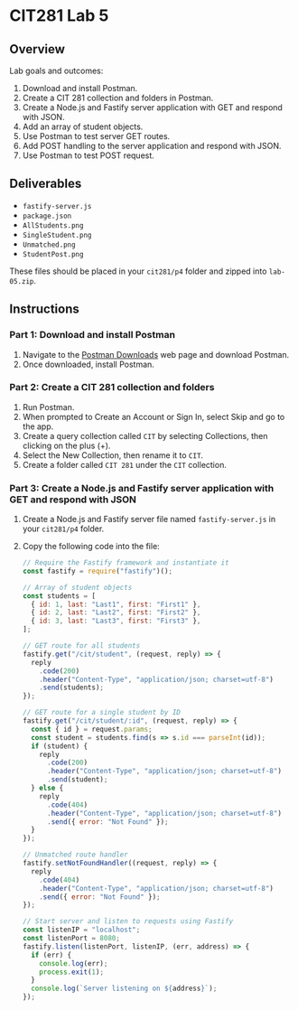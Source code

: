 # CIT281 Lab 5

## Overview

Lab goals and outcomes:

1. Download and install Postman.
2. Create a CIT 281 collection and folders in Postman.
3. Create a Node.js and Fastify server application with GET and respond with JSON.
4. Add an array of student objects.
5. Use Postman to test server GET routes.
6. Add POST handling to the server application and respond with JSON.
7. Use Postman to test POST request.

## Deliverables

- `fastify-server.js`
- `package.json`
- `AllStudents.png`
- `SingleStudent.png`
- `Unmatched.png`
- `StudentPost.png`

These files should be placed in your `cit281/p4` folder and zipped into `lab-05.zip`.

## Instructions

### Part 1: Download and install Postman

1. Navigate to the [Postman Downloads](https://www.postman.com/downloads/) web page and download Postman.
2. Once downloaded, install Postman.

### Part 2: Create a CIT 281 collection and folders

1. Run Postman.
2. When prompted to Create an Account or Sign In, select Skip and go to the app.
3. Create a query collection called `CIT` by selecting Collections, then clicking on the plus (+).
4. Select the New Collection, then rename it to `CIT`.
5. Create a folder called `CIT 281` under the `CIT` collection.

### Part 3: Create a Node.js and Fastify server application with GET and respond with JSON

1. Create a Node.js and Fastify server file named `fastify-server.js` in your `cit281/p4` folder.
2. Copy the following code into the file:

   ```javascript
   // Require the Fastify framework and instantiate it
   const fastify = require("fastify")();

   // Array of student objects
   const students = [
     { id: 1, last: "Last1", first: "First1" },
     { id: 2, last: "Last2", first: "First2" },
     { id: 3, last: "Last3", first: "First3" },
   ];

   // GET route for all students
   fastify.get("/cit/student", (request, reply) => {
     reply
       .code(200)
       .header("Content-Type", "application/json; charset=utf-8")
       .send(students);
   });

   // GET route for a single student by ID
   fastify.get("/cit/student/:id", (request, reply) => {
     const { id } = request.params;
     const student = students.find(s => s.id === parseInt(id));
     if (student) {
       reply
         .code(200)
         .header("Content-Type", "application/json; charset=utf-8")
         .send(student);
     } else {
       reply
         .code(404)
         .header("Content-Type", "application/json; charset=utf-8")
         .send({ error: "Not Found" });
     }
   });

   // Unmatched route handler
   fastify.setNotFoundHandler((request, reply) => {
     reply
       .code(404)
       .header("Content-Type", "application/json; charset=utf-8")
       .send({ error: "Not Found" });
   });

   // Start server and listen to requests using Fastify
   const listenIP = "localhost";
   const listenPort = 8080;
   fastify.listen(listenPort, listenIP, (err, address) => {
     if (err) {
       console.log(err);
       process.exit(1);
     }
     console.log(`Server listening on ${address}`);
   });
